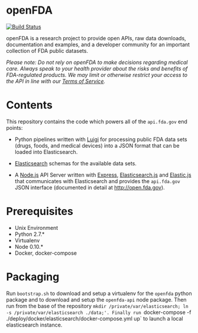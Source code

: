 openFDA
=======

[![Build Status](https://travis-ci.org/FDA/openfda.svg?branch=master)](https://travis-ci.org/FDA/openfda)

openFDA is a research project to provide open APIs, raw data downloads, documentation and examples, and a developer community for an important collection of FDA public datasets.

*Please note: Do not rely on openFDA to make decisions regarding medical care. Always speak to your health provider about the risks and benefits of FDA-regulated products. We may limit or otherwise restrict your access to the API in line with our [Terms of Service](https://open.fda.gov/terms/).*

# Contents

This repository contains the code which powers all of the `api.fda.gov` end points:

* Python pipelines written with [Luigi](https://github.com/spotify/luigi) for processing public FDA data sets (drugs, foods, and medical devices) into a JSON format that can be loaded into Elasticsearch. 

* [Elasticsearch](http://www.elasticsearch.org/) schemas for the available data sets.

* A [Node.js](https://github.com/joyent/node) API Server written with [Express](http://expressjs.com/), [Elasticsearch.js](http://www.elasticsearch.org/guide/en/elasticsearch/client/javascript-api/current/) and [Elastic.js](http://www.fullscale.co/elasticjs/) that communicates with Elasticsearch and provides the `api.fda.gov` JSON interface (documented in detail at http://open.fda.gov).

# Prerequisites

* Unix Environment
* Python 2.7.*
* Virtualenv
* Node 0.10.*
* Docker, docker-compose

# Packaging

Run `bootstrap.sh` to download and setup a virtualenv for the `openfda` python package and to download and setup the `openfda-api` node package.
Then run from the base of the repository `mkdir /private/var/elasticsearch; ln -s /private/var/elasticsearch ./data;'.
Finally run `docker-compose -f ./deploy/docker/elasticsearch/docker-compose.yml up` to launch a local elasticsearch instance.
